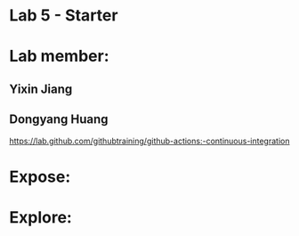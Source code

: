 # Lab 5 - Starter
# Lab member:
## Yixin Jiang
## Dongyang Huang
https://lab.github.com/githubtraining/github-actions:-continuous-integration
# Expose:

# Explore:
